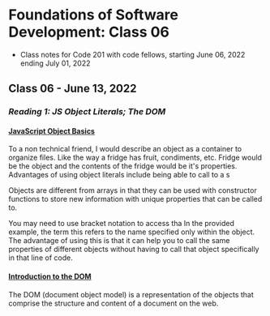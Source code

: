 # Foundations of Software Development: Class 06

* Class notes for Code 201 with code fellows, starting June 06, 2022 ending July 01, 2022

## Class 06 - June 13, 2022

### *Reading 1: JS Object Literals; The DOM*

#### [JavaScript Object Basics](https://developer.mozilla.org/en-US/docs/Learn/JavaScript/Objects/Basics)

To a non technical friend, I would describe an object as a container to organize files. Like the way a fridge has fruit, condiments, etc. Fridge would be the object and the contents of the fridge would be it's properties.
Advantages of using object literals include being able to call to a s

Objects are different from arrays in that they can be used with constructor functions to store new information with unique properties that can be called to. 

You may need to use bracket notation to access tha
In the provided example, the term this refers to the name specified only within the object. The advantage of using this is that it can help you to call the same properties of different objects without having to call that object specifically in that line of code. 

#### [Introduction to the DOM](https://developer.mozilla.org/en-US/docs/Web/API/Document_Object_Model/Introduction)

The DOM (document object model) is a representation of the objects that comprise the structure and content of a document on the web.